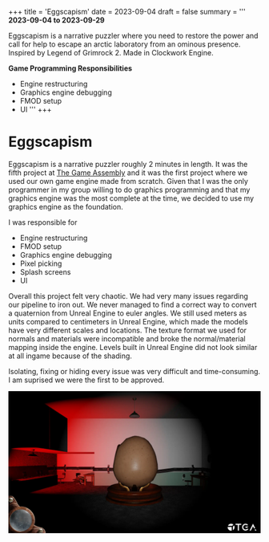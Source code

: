 +++
title = 'Eggscapism'
date = 2023-09-04
draft = false
summary = '''
**2023-09-04 to 2023-09-29**

Eggscapism is a narrative puzzler where you need to restore the power and call for help to escape an arctic laboratory from an ominous presence. Inspired by Legend of Grimrock 2. Made in Clockwork Engine.

**Game Programming Responsibilities**
  *  Engine restructuring
  *  Graphics engine debugging
  *  FMOD setup
  *  UI
'''
+++
# Eggscapism
Eggscapism is a narrative puzzler roughly 2 minutes in length. It was the fifth project 
at [The Game Assembly](https://thegameassembly.com) and it was the first project where 
we used our own game engine made from scratch. Given that I was the only programmer 
in my group willing to do graphics programming and that my graphics engine was the most 
complete at the time, we decided to use my graphics engine as the foundation.

I was responsible for
  * Engine restructuring
  * FMOD setup
  * Graphics engine debugging
  * Pixel picking
  * Splash screens
  * UI

Overall this project felt very chaotic. We had very many issues regarding our pipeline to iron out.
We never managed to find a correct way to convert a quaternion from Unreal Engine to 
euler angles. We still used meters as units compared to centimeters in Unreal Engine, which
made the models have very different scales and locations. The texture format we used for
normals and materials were incompatible and broke the normal/material mapping inside the engine.
Levels built in Unreal Engine did not look similar at all ingame because of the shading.

Isolating, fixing or hiding every issue was very difficult and time-consuming. I am suprised we were
the first to be approved.

![Screenshot of the main room with a huge egg.](egg.webp)